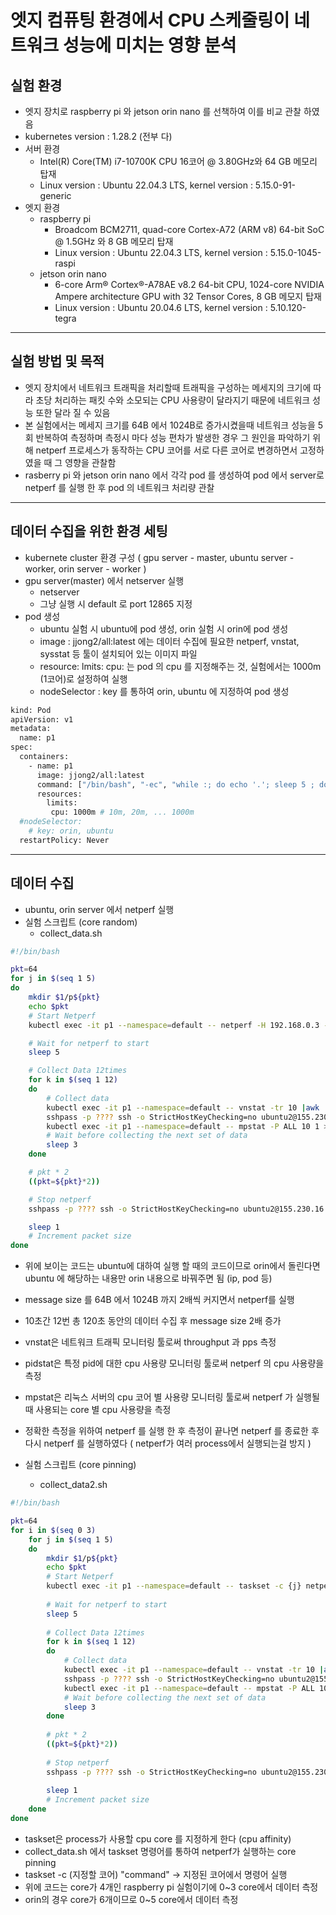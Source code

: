 # 엣지 컴퓨팅 환경에서 CPU 스케줄링이 네트워크 성능에 미치는 영향 분석
## 실험 환경

* 엣지 장치로 raspberry pi 와 jetson orin nano 를 선책하여 이를 비교 관찰 하였음
* kubernetes version : 1.28.2 (전부 다)
* 서버 환경
  * Intel(R) Core(TM) i7-10700K CPU 16코어 @ 3.80GHz와 64 GB 메모리 탑재
  * Linux version : Ubuntu 22.04.3 LTS, kernel version : 5.15.0-91-generic
* 엣지 환경
  * raspberry pi
    * Broadcom BCM2711, quad-core Cortex-A72 (ARM v8) 64-bit SoC @ 1.5GHz 와 8 GB 메모리 탑재
    * Linux version : Ubuntu 22.04.3 LTS, kernel version : 5.15.0-1045-raspi
  * jetson orin nano
    * 6-core Arm® Cortex®-A78AE v8.2 64-bit CPU, 1024-core NVIDIA Ampere architecture GPU with 32 Tensor Cores, 8 GB 메모지 탑재
    * Linux version : Ubuntu 20.04.6 LTS, kernel version : 5.10.120-tegra
---
## 실험 방법 및 목적
* 엣지 장치에서 네트워크 트래픽을 처리할때 트래픽을 구성하는 메세지의 크기에 따라 초당 처리하는 패킷 수와 소모되는 CPU 사용량이 달라지기 때문에 네트워크 성능 또한 달라 질 수 있음
* 본 실험에서는 메세지 크기를 64B 에서 1024B로 증가시켰을때 네트워크 성능을 5회 반복하여 측정하며 측정시 마다 성능 편차가 발생한 경우 그 원인을 파악하기 위해 netperf 프로세스가 동작하는 CPU 코어를 서로 다른 코어로 변경하면서 고정하였을 때 그 영향을 관찰함
* rasberry pi 와 jetson orin nano 에서 각각 pod 를 생성하여 pod 에서 server로 netperf 를 실행 한 후 pod 의 네트워크 처리량 관찰
---
## 데이터 수집을 위한 환경 세팅
* kubernete cluster 환경 구성 ( gpu server - master, ubuntu server - worker, orin server - worker )
* gpu server(master) 에서 netserver 실행
    * netserver
    * 그냥 실행 시 default 로 port 12865 지정
* pod 생성
    * ubuntu 실험 시 ubuntu에 pod 생성, orin 실험 시 orin에 pod 생성
    * image : jjong2/all:latest 에는 데이터 수집에 필요한 netperf, vnstat, sysstat 등 툴이 설치되어 있는 이미지 파일
    * resource: lmits: cpu: 는 pod 의 cpu 를 지정해주는 것, 실험에서는 1000m (1코어)로 설정하여 실행
    * nodeSelector : key 를 통하여 orin, ubuntu 에 지정하여 pod 생성
```sh
kind: Pod
apiVersion: v1
metadata:
  name: p1
spec:
  containers:
    - name: p1
      image: jjong2/all:latest
      command: ["/bin/bash", "-ec", "while :; do echo '.'; sleep 5 ; done"]
      resources:
        limits:
         cpu: 1000m # 10m, 20m, ... 1000m
  #nodeSelector:
    # key: orin, ubuntu
  restartPolicy: Never
```
---
## 데이터 수집
* ubuntu, orin server 에서 netperf 실행
* 실험 스크립트 (core random)
  * collect_data.sh
```sh
#!/bin/bash

pkt=64
for j in $(seq 1 5)
do
    mkdir $1/p${pkt}
    echo $pkt
    # Start Netperf
    kubectl exec -it p1 --namespace=default -- netperf -H 192.168.0.3 -p 12865 -l 500 -- -m "${pkt}" &

    # Wait for netperf to start
    sleep 5

    # Collect Data 12times
    for k in $(seq 1 12)
    do
        # Collect data
        kubectl exec -it p1 --namespace=default -- vnstat -tr 10 |awk '/tx/' |awk '{print $2, $4}' >> $1/p${pkt}/vnstat.txt&
        sshpass -p ???? ssh -o StrictHostKeyChecking=no ubuntu2@155.230.16.157 -p 40003 "pidstat -G netperf 1 10" |awk '/Average/'|awk '/netperf/'|awk '{ print $8 }'  >> $1/p${pkt}/pidstat_netperf.txt&
        kubectl exec -it p1 --namespace=default -- mpstat -P ALL 10 1 >> $1/p${pkt}/mpstat.txt
        # Wait before collecting the next set of data 
        sleep 3
    done

    # pkt * 2
    ((pkt=${pkt}*2))

    # Stop netperf
    sshpass -p ???? ssh -o StrictHostKeyChecking=no ubuntu2@155.230.16.157 -p 40003 sudo killall netperf

    sleep 1
    # Increment packet size
done
```
* 위에 보이는 코드는 ubuntu에 대하여 실행 할 때의 코드이므로 orin에서 돌린다면 ubuntu 에 해당하는 내용만 orin 내용으로 바꿔주면 됨 (ip, pod 등)
* message size 를 64B 에서 1024B 까지 2배씩 커지면서 netperf를 실행
* 10초간 12번 총 120초 동안의 데이터 수집 후 message size 2배 증가
* vnstat은 네트워크 트래픽 모니터링 툴로써 throughput 과 pps 측정
* pidstat은 특정 pid에 대한 cpu 사용량 모니터링 툴로써 netperf 의 cpu 사용량을 측정
* mpstat은 리눅스 서버의 cpu 코어 별 사용량 모니터링 툴로써 netperf 가 실행될 때 사용되는 core 별 cpu 사용량을 측정
* 정확한 측정을 위하여 netperf 를 실행 한 후 측정이 끝나면 netperf 를 종료한 후 다시 netperf 를 실행하였다 ( netperf가 여러 process에서 실행되는걸 방지 )

* 실험 스크립트 (core pinning)
  * collect_data2.sh 
```sh
#!/bin/bash

pkt=64
for i in $(seq 0 3)
    for j in $(seq 1 5)
    do
        mkdir $1/p${pkt}
        echo $pkt
        # Start Netperf
        kubectl exec -it p1 --namespace=default -- taskset -c {j} netperf -H 192.168.0.3 -p 12865 -l 500 -- -m "${pkt}" &
    
        # Wait for netperf to start
        sleep 5
    
        # Collect Data 12times
        for k in $(seq 1 12)
        do
            # Collect data
            kubectl exec -it p1 --namespace=default -- vnstat -tr 10 |awk '/tx/' |awk '{print $2, $4}' >> $1/p${pkt}/vnstat.txt&
            sshpass -p ???? ssh -o StrictHostKeyChecking=no ubuntu2@155.230.16.157 -p 40003 "pidstat -G netperf 1 10" |awk '/Average/'|awk '/netperf/'|awk '{ print $8 }'  >> $1/p${pkt}/pidstat_netperf.txt&
            kubectl exec -it p1 --namespace=default -- mpstat -P ALL 10 1 >> $1/p${pkt}/mpstat.txt
            # Wait before collecting the next set of data 
            sleep 3
        done
    
        # pkt * 2
        ((pkt=${pkt}*2))
    
        # Stop netperf
        sshpass -p ???? ssh -o StrictHostKeyChecking=no ubuntu2@155.230.16.157 -p 40003 sudo killall netperf
    
        sleep 1
        # Increment packet size
    done
done
```
* taskset은 process가 사용할 cpu core 를 지정하게 한다 (cpu affinity) 
* collect_data.sh 에서  taskset 명령어를 통하여 netperf가 실행하는 core pinning
* taskset -c (지정할 코어) "command" -> 지정된 코어에서 명령어 실행
* 위에 코드는 core가 4개인 raspberry pi 실험이기에 0~3 core에서 데이터 측정
* orin의 경우 core가 6개이므로 0~5 core에서 데이터 측정



